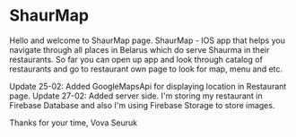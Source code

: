 # ShaurMap
Hello and welcome to ShaurMap page. ShaurMap - IOS app that helps you navigate through all places in Belarus which do serve Shaurma in their restaurants. 
So far you can open up app and look through catalog of restaurants and go to restaurant own page to look for map, menu and etc. 

Update 25-02: Added GoogleMapsApi for displaying location in Restaurant page.
Update 27-02: Added server side. I'm storing my restaurant in Firebase Database and also I'm using Firebase Storage to store images.

Thanks for your time, Vova Seuruk
